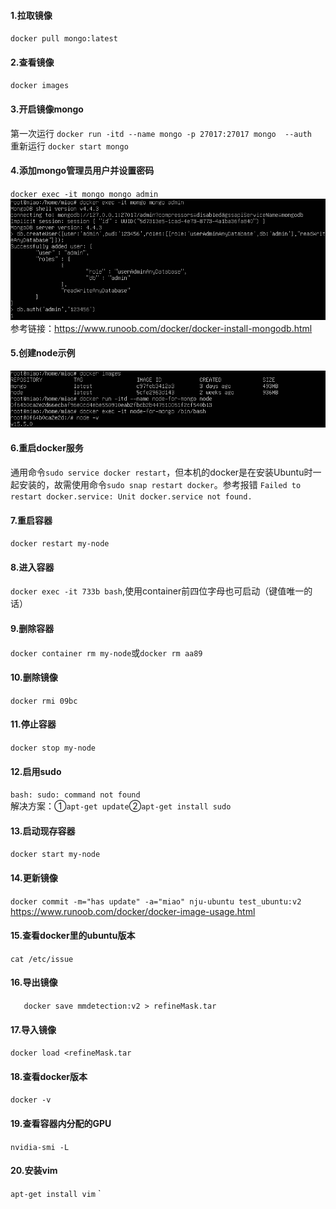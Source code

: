 #### 1.拉取镜像
`docker pull mongo:latest`
#### 2.查看镜像
`docker images`
#### 3.开启镜像mongo
第一次运行 `docker run -itd --name mongo -p 27017:27017 mongo  --auth`  
重新运行 `docker start mongo`
#### 4.添加mongo管理员用户并设置密码
`docker exec -it mongo mongo admin`  
![mongo add admin](../assets/Docker/mongo-add-admin.png)  
参考链接：https://www.runoob.com/docker/docker-install-mongodb.html
#### 5.创建node示例
![docker new node](../assets/Docker/docker-new-node.png) 
#### 6.重启docker服务
通用命令`sudo service docker restart`，但本机的docker是在安装Ubuntu时一起安装的，故需使用命令`sudo snap restart docker`。参考报错
`Failed to restart docker.service: Unit docker.service not found.`
#### 7.重启容器
`docker restart my-node`
#### 8.进入容器
`docker exec -it 733b bash`,使用container前四位字母也可启动（键值唯一的话）
#### 9.删除容器
`docker container rm my-node`或`docker rm aa89`  
#### 10.删除镜像
`docker rmi 09bc` 
#### 11.停止容器
`docker stop my-node`  
#### 12.启用sudo
`bash: sudo: command not found`  
解决方案：①`apt-get update`②`apt-get install sudo`
#### 13.启动现存容器
`docker start my-node` 
#### 14.更新镜像
`docker commit -m="has update" -a="miao" nju-ubuntu test_ubuntu:v2`  
https://www.runoob.com/docker/docker-image-usage.html
#### 15.查看docker里的ubuntu版本
`cat /etc/issue`  
#### 16.导出镜像
`	docker save mmdetection:v2 > refineMask.tar`  
#### 17.导入镜像
 `docker load <refineMask.tar`
#### 18.查看docker版本
`docker -v`
#### 19.查看容器内分配的GPU
`nvidia-smi -L`
#### 20.安装vim
`apt-get install vim`
`
